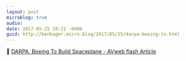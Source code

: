 ```yaml
---
layout: post
microblog: true
audio: 
date: 2017-05-25 19:21 -0400
guid: http://benhager.micro.blog/2017/05/25/darpa-boeing-to.html
---
```

🚀 [DARPA, Boeing To Build Spaceplane - AVweb flash Article](https://www.avweb.com/avwebflash/news/DARPA-Boeing-To-Build-Spaceplane-229047-1.html)
